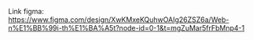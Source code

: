 Link figma: https://www.figma.com/design/XwKMxeKQuhwOAIg26ZSZ6a/Web-n%E1%BB%99i-th%E1%BA%A5t?node-id=0-1&t=mgZuMar5frFbMnp4-1
 
